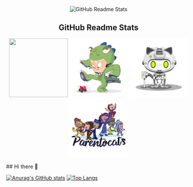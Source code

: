 <p align="center">
 <img width="100px" src="https://res.cloudinary.com/anuraghazra/image/upload/v1594908242/logo_ccswme.svg" align="center" alt="GitHub Readme Stats" />
 <h2 align="center">GitHub Readme Stats</h2>
</p>

<p align="center">
<a href="https://octodex.github.com/nuxtocat/"><img src="https://github.com/guanhaijie/guanhaijie/blob/main/picture/NUX_Octodex.gif" height="160px" width="160px"></a>
<a href="https://octodex.github.com/dinotocat/"><img src="https://github.com/guanhaijie/guanhaijie/blob/main/picture/dinotocat.png" height="160px" width="160px"></a>
<a href="https://octodex.github.com/droidtocat/"><img src="https://github.com/guanhaijie/guanhaijie/blob/main/picture/droidtocat.png" height="160px" width="160px"></a>
<a href="https://octodex.github.com/parentocats/"><img src="https://github.com/guanhaijie/guanhaijie/blob/main/picture/parentocats.png" height="160px" width="160px"></a>
</p>
## Hi there 👋


[![Anurag's GitHub stats](https://github-readme-stats.vercel.app/api?username=guanhaijie&show_icons=true&theme=tokyonight)](https://github.com/anuraghazra/github-readme-stats)
[![Top Langs](https://github-readme-stats.vercel.app/api/top-langs/?username=guanhaijie&layout=compact&hide_progress=true)](https://github.com/anuraghazra/github-readme-stats)


<!--
**guanhaijie/guanhaijie** is a ✨ _special_ ✨ repository because its `README.md` (this file) appears on your GitHub profile.

Here are some ideas to get you started:

- 🔭 I’m currently working on ...
- 🌱 I’m currently learning ...
- 👯 I’m looking to collaborate on ...
- 🤔 I’m looking for help with ...
- 💬 Ask me about ...
- 📫 How to reach me: ...
- 😄 Pronouns: ...
- ⚡ Fun fact: ...
-->
